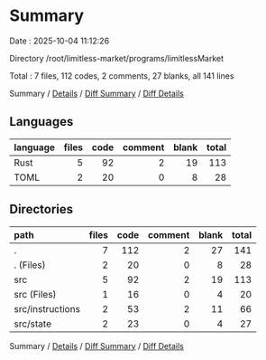 # Summary

Date : 2025-10-04 11:12:26

Directory /root/limitless-market/programs/limitlessMarket

Total : 7 files,  112 codes, 2 comments, 27 blanks, all 141 lines

Summary / [Details](details.md) / [Diff Summary](diff.md) / [Diff Details](diff-details.md)

## Languages
| language | files | code | comment | blank | total |
| :--- | ---: | ---: | ---: | ---: | ---: |
| Rust | 5 | 92 | 2 | 19 | 113 |
| TOML | 2 | 20 | 0 | 8 | 28 |

## Directories
| path | files | code | comment | blank | total |
| :--- | ---: | ---: | ---: | ---: | ---: |
| . | 7 | 112 | 2 | 27 | 141 |
| . (Files) | 2 | 20 | 0 | 8 | 28 |
| src | 5 | 92 | 2 | 19 | 113 |
| src (Files) | 1 | 16 | 0 | 4 | 20 |
| src/instructions | 2 | 53 | 2 | 11 | 66 |
| src/state | 2 | 23 | 0 | 4 | 27 |

Summary / [Details](details.md) / [Diff Summary](diff.md) / [Diff Details](diff-details.md)